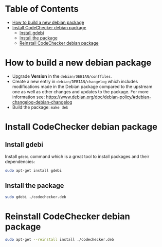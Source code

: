 Table of Contents
=================
* [How to build a new debian package](#how-to-build-a-new-debian-package)
* [Install CodeChecker debian package](#install-codechecker-debian-package)
  * [Install gdebi](#install-gdebi)
  * [Install the package](#install-the-package)
  * [Reinstall CodeChecker debian package](#reinstall-codechecker-debian-package)

# How to build a new debian package
* Upgrade **Version** in the `debian/DEBIAN/conffiles`.
* Create a new entry in `debian/DEBIAN/changelog` which includes modifications
made in the Debian package compared to the upstream one as well as other changes
and updates to the package. For more information see:
https://www.debian.org/doc/debian-policy/#debian-changelog-debian-changelog
* Build the package: `make deb`

# Install CodeChecker debian package
## Install gdebi
Install `gdebi` command which is a great tool to install packages and their
dependencies:

```bash
sudo apt-get install gdebi
```

## Install the package
```bash
sudo gdebi ./codechecker.deb
```

# Reinstall CodeChecker debian package
```bash
sudo apt-get --reinstall install ./codechecker.deb
```
